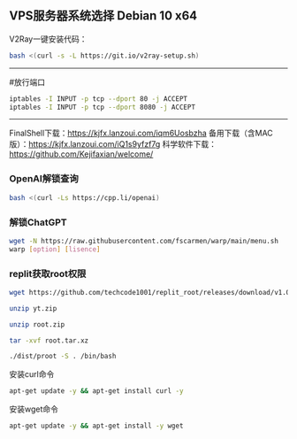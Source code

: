 VPS服务器系统选择 Debian 10 x64
---------------------------------------------------------

V2Ray一键安装代码：
```bash
bash <(curl -s -L https://git.io/v2ray-setup.sh)
```
---------------------------------------------------------

#放行端口
```bash
iptables -I INPUT -p tcp --dport 80 -j ACCEPT
iptables -I INPUT -p tcp --dport 8080 -j ACCEPT
```
-----------------------------------------------------

FinalShell下载：https://kjfx.lanzoui.com/iqm6Uosbzha
备用下载（含MAC版）：https://kjfx.lanzoui.com/iQ1s9yfzf7g
科学软件下载：https://github.com/Kejifaxian/welcome/

### OpenAI解锁查询
```bash
bash <(curl -Ls https://cpp.li/openai)
```

### 解锁ChatGPT
```bash
wget -N https://raw.githubusercontent.com/fscarmen/warp/main/menu.sh
warp [option] [lisence]
```

### replit获取root权限
```bash
wget https://github.com/techcode1001/replit_root/releases/download/v1.0/yt.zip

unzip yt.zip

unzip root.zip

tar -xvf root.tar.xz

./dist/proot -S . /bin/bash
```

安装curl命令
```bash
apt-get update -y && apt-get install curl -y
```
安装wget命令
```bash
apt-get update -y && apt-get install -y wget
```

